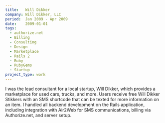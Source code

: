 ```yaml
---
title:   Will Dikker
company: Will Dikker, LLC
period:  Jan 2009 - Apr 2009
date:    2009-01-01
tags:
  - authorize.net
  - Billing
  - Consulting
  - Design
  - Marketplace
  - Rails 2
  - Ruby
  - RubyGems
  - Startup
project_type: work
---
```


I was the lead consultant for a local startup, Will Dikker, which provides a
marketplace for used cars, trucks, and more. Users receive free Will Dikker
Stikkers with an SMS shortcode that can be texted for more information on an
item. I handled all backend development on the Rails application, including
integration with Air2Web for SMS communications, billing via Authorize.net,
and server setup.

<!--
**Biggest Challenge:** Members of the startup came from a print background
and we didn't always agree on my interpretation of design mockups. I learned
quickly that sussing out what level of pixel perfect design a client is
expecting is hugely important.

**Biggest Triumph:** Implementing the SMS gateway and seeing car details from
my DB show up on my phone was pretty fun.
-->
